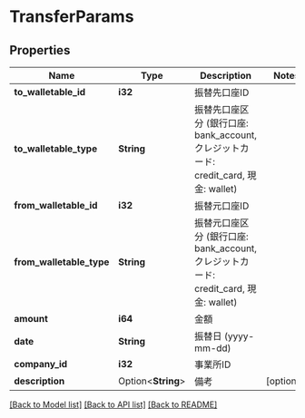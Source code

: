 # TransferParams

## Properties

Name | Type | Description | Notes
------------ | ------------- | ------------- | -------------
**to_walletable_id** | **i32** | 振替先口座ID | 
**to_walletable_type** | **String** | 振替先口座区分 (銀行口座: bank_account, クレジットカード: credit_card, 現金: wallet) | 
**from_walletable_id** | **i32** | 振替元口座ID | 
**from_walletable_type** | **String** | 振替元口座区分 (銀行口座: bank_account, クレジットカード: credit_card, 現金: wallet) | 
**amount** | **i64** | 金額 | 
**date** | **String** | 振替日 (yyyy-mm-dd) | 
**company_id** | **i32** | 事業所ID | 
**description** | Option<**String**> | 備考 | [optional]

[[Back to Model list]](../README.md#documentation-for-models) [[Back to API list]](../README.md#documentation-for-api-endpoints) [[Back to README]](../README.md)


